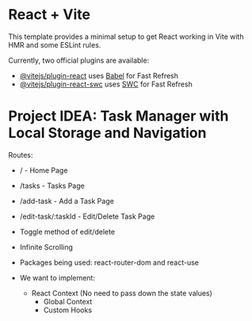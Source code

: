 # React + Vite

This template provides a minimal setup to get React working in Vite with HMR and some ESLint rules.

Currently, two official plugins are available:

- [@vitejs/plugin-react](https://github.com/vitejs/vite-plugin-react/blob/main/packages/plugin-react/README.md) uses [Babel](https://babeljs.io/) for Fast Refresh
- [@vitejs/plugin-react-swc](https://github.com/vitejs/vite-plugin-react-swc) uses [SWC](https://swc.rs/) for Fast Refresh

# Project IDEA: Task Manager with Local Storage and Navigation

Routes:
- / - Home Page
- /tasks - Tasks Page
- /add-task - Add a Task Page
- /edit-task/:taskId - Edit/Delete Task Page

- Toggle method of edit/delete
- Infinite Scrolling

- Packages being used: react-router-dom and react-use

- We want to implement:
    - React Context (No need to pass down the state values)
        - Global Context
        - Custom Hooks
